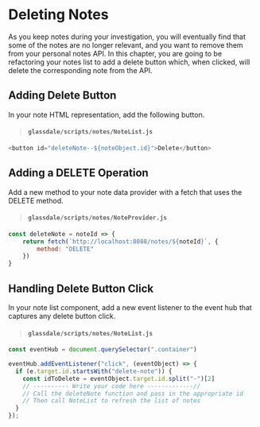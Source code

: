 # Deleting Notes

As you keep notes during your investigation, you will eventually find that some of the notes are no longer relevant, and you want to remove them from your personal notes API. In this chapter, you are going to be refactoring your notes list to add a delete button which, when clicked, will delete the corresponding note from the API.

## Adding Delete Button

In your note HTML representation, add the following button.

> #### `glassdale/scripts/notes/NoteList.js`

```js
<button id="deleteNote--${noteObject.id}">Delete</button>
```


## Adding a DELETE Operation

Add a new method to your note data provider with a fetch that uses the DELETE method.

> #### `glassdale/scripts/notes/NoteProvider.js`

```js
const deleteNote = noteId => {
    return fetch(`http://localhost:8088/notes/${noteId}`, {
        method: "DELETE"
    })
}
```

## Handling Delete Button Click

In your note list component, add a new event listener to the event hub that captures any delete button click.

> #### `glassdale/scripts/notes/NoteList.js`

```js
const eventHub = document.querySelector(".container")

eventHub.addEventListener("click", (eventObject) => {
  if (e.target.id.startsWith("delete-note")) {
    const idToDelete = eventObject.target.id.split("-")[2]
    // ---------- Write your code here -------------//
    // Call the deleteNote function and pass in the appropriate id
    // Then call NoteList to refresh the list of notes
  }
});

```